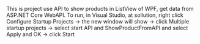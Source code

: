 This is project use API to show products in ListView of WPF, get data from ASP.NET Core WebAPI. 
To run, in Visual Studio, at sollution, right click 
Configure Startup Projects -> the new window will show -> click Multiple startup projects -> select start API and ShowProductFromAPI and select Apply and OK -> click Start
